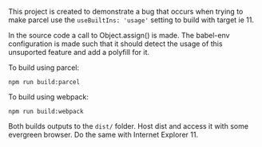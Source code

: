 This project is created to demonstrate a bug that occurs when trying to make parcel use the `useBuiltIns: 'usage'` setting to build with target ie 11.

In the source code a call to Object.assign() is made. The babel-env configuration is made such that it should detect the usage of this unsuported feature and add a polyfill for it.

To build using parcel:
```
npm run build:parcel
```

To build using webpack:
```
npm run build:webpack
```

Both builds outputs to the `dist/` folder. Host dist and access it with some evergreen browser. Do the same with Internet Explorer 11.